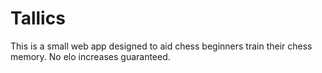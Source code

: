 # Tallics

This is a small web app designed to aid chess beginners train their chess memory. No elo increases guaranteed.